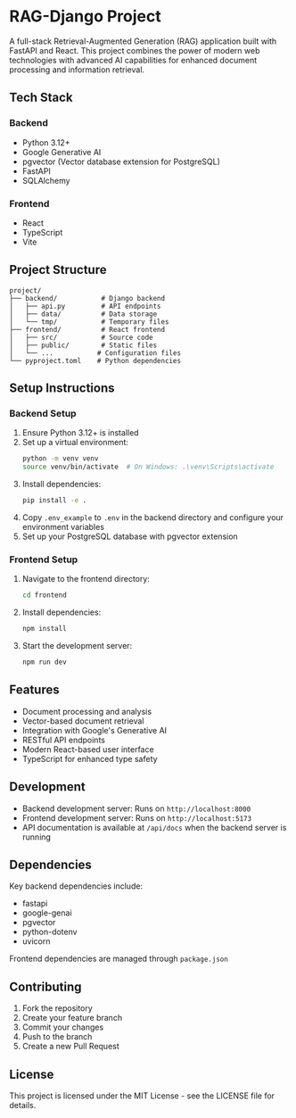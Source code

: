 # RAG-Django Project

A full-stack Retrieval-Augmented Generation (RAG) application built with FastAPI and React. This project combines the power of modern web technologies with advanced AI capabilities for enhanced document processing and information retrieval.

## Tech Stack

### Backend
- Python 3.12+
- Google Generative AI
- pgvector (Vector database extension for PostgreSQL)
- FastAPI
- SQLAlchemy

### Frontend
- React
- TypeScript
- Vite

## Project Structure

```
project/
├── backend/           # Django backend
│   ├── api.py         # API endpoints
│   ├── data/          # Data storage
│   └── tmp/           # Temporary files
├── frontend/          # React frontend
│   ├── src/           # Source code
│   ├── public/        # Static files
│   └── ...           # Configuration files
└── pyproject.toml    # Python dependencies
```

## Setup Instructions

### Backend Setup

1. Ensure Python 3.12+ is installed
2. Set up a virtual environment:
   ```bash
   python -m venv venv
   source venv/bin/activate  # On Windows: .\venv\Scripts\activate
   ```
3. Install dependencies:
   ```bash
   pip install -e .
   ```
4. Copy `.env_example` to `.env` in the backend directory and configure your environment variables
5. Set up your PostgreSQL database with pgvector extension

### Frontend Setup

1. Navigate to the frontend directory:
   ```bash
   cd frontend
   ```
2. Install dependencies:
   ```bash
   npm install
   ```
3. Start the development server:
   ```bash
   npm run dev
   ```

## Features

- Document processing and analysis
- Vector-based document retrieval
- Integration with Google's Generative AI
- RESTful API endpoints
- Modern React-based user interface
- TypeScript for enhanced type safety

## Development

- Backend development server: Runs on `http://localhost:8000`
- Frontend development server: Runs on `http://localhost:5173`
- API documentation is available at `/api/docs` when the backend server is running

## Dependencies

Key backend dependencies include:

- fastapi
- google-genai
- pgvector
- python-dotenv
- uvicorn

Frontend dependencies are managed through `package.json`

## Contributing

1. Fork the repository
2. Create your feature branch
3. Commit your changes
4. Push to the branch
5. Create a new Pull Request

## License

This project is licensed under the MIT License - see the LICENSE file for details.
